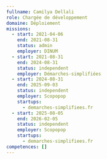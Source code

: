 ```yaml
---
fullname: Camilya Dellali
role: Chargée de développement
domaine: Déploiement
missions:
  - start: 2021-04-06
    end: 2021-08-31
    status: admin
    employer: DINUM
  - start: 2021-08-31
    end: 2024-08-31
    status: independent
    employer: Démarches-simplifiées
  - start: 2024-08-31
    end: 2025-09-03
    status: independent
    employer: Scopopop
    startups:
      - demarches-simplifiees.fr
  - start: 2025-08-05
    end: 2026-02-05
    status: independent
    employer: Scopopop
    startups:
      - demarches-simplifiees.fr
competences: []
---
```

